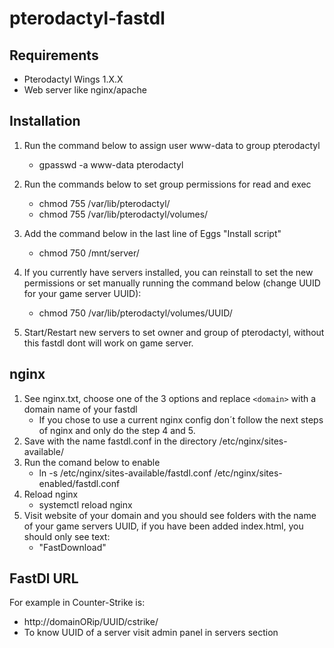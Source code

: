 ﻿# pterodactyl-fastdl
## Requirements
- Pterodactyl Wings 1.X.X
- Web server like nginx/apache
## Installation
1. Run the command below to assign user www-data to group pterodactyl
    - gpasswd -a www-data pterodactyl

2. Run the commands below to set group permissions for read and exec
    - chmod 755 /var/lib/pterodactyl/
    - chmod 755 /var/lib/pterodactyl/volumes/

3. Add the command below in the last line of Eggs "Install script"
    - chmod 750 /mnt/server/

4. If you currently have servers installed, you can reinstall to set the new permissions or set manually running the command below (change UUID for your game server UUID):
    - chmod 750 /var/lib/pterodactyl/volumes/UUID/

5. Start/Restart new servers to set owner and group of pterodactyl, without this fastdl dont will work on game server.

## nginx
1. See nginx.txt, choose one of the 3 options and replace `<domain>` with a domain name of your fastdl
    - If you chose to use a current nginx config don´t follow the next steps of nginx and only do the step 4 and 5.
2. Save with the name fastdl.conf in the directory /etc/nginx/sites-available/
3. Run the comand below to enable
    - ln -s /etc/nginx/sites-available/fastdl.conf /etc/nginx/sites-enabled/fastdl.conf
4. Reload nginx
    - systemctl reload nginx
5. Visit website of your domain and you should see folders with the name of your game servers UUID, if you have been added index.html, you should only see text:
    - "FastDownload"
## FastDl URL
For example in Counter-Strike is:
 - <span>http://domainORip/UUID/cstrike/</span>
 - To know UUID of a server visit admin panel in servers section
